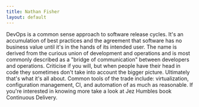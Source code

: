 ```yaml
---
title: Nathan Fisher
layout: default
---
```


DevOps is a common sense approach to software release cycles. It's an accumulation of best practices and the agreement that software has no business value until it's in the hands of its intended user. The name is derived from the curious union of development and operations and is most commonly described as a "bridge of communication" between developers and operations. Criticise if you will, but when people have their head in code they sometimes don't take into account the bigger picture. Ultimately that's what it's all about. Common tools of the trade include: virtualization, configuration management, CI, and automation of as much as reasonable. If you're interested in knowing more take a look at Jez Humbles book Continuous Delivery.
